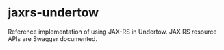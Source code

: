# jaxrs-undertow
Reference implementation of using JAX-RS in Undertow. JAX RS resource APIs are Swagger documented.
